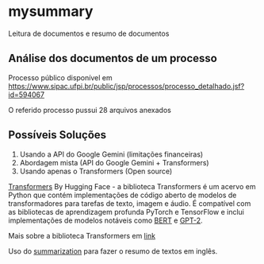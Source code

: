# mysummary
Leitura de documentos e resumo de documentos

## Análise dos documentos de um processo

Processo público disponível em https://www.sipac.ufpi.br/public/jsp/processos/processo_detalhado.jsf?id=594067

O referido processo pussui 28 arquivos anexados

## Possíveis Soluções

1. Usando a API do Google Gemini (limitações financeiras)
2. Abordagem mista (API do Google Gemini + Transformers)
3. Usando apenas o Transformers (Open source)

[Transformers](https://en.wikipedia.org/wiki/Transformer_(deep_learning_architecture)) By Hugging Face - a biblioteca Transformers é um acervo em Python que contém implementações de código aberto de modelos de transformadores para tarefas de texto, imagem e áudio. É compatível com as bibliotecas de aprendizagem profunda PyTorch e TensorFlow e inclui implementações de modelos notáveis como [BERT](https://en.wikipedia.org/wiki/BERT_(language_model)) e [GPT-2](https://en.wikipedia.org/wiki/GPT-2).

Mais sobre a biblioteca Transformers em [link](https://huggingface.co/docs/transformers/en/index)

Uso do [summarization](https://huggingface.co/docs/transformers/en/tasks/summarization) para fazer o resumo de textos em inglês.
